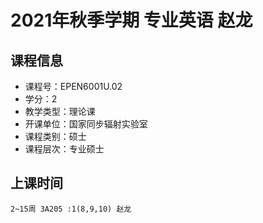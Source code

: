 # 2021年秋季学期 专业英语 赵龙






## 课程信息

- 课程号：EPEN6001U.02
- 学分：2
- 教学类型：理论课
- 开课单位：国家同步辐射实验室
- 课程类别：硕士
- 课程层次：专业硕士

## 上课时间

```
2~15周 3A205 :1(8,9,10) 赵龙
```

